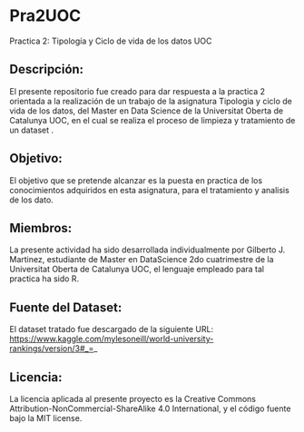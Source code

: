 # Pra2UOC
Practica 2: Tipología y Ciclo de vida de los datos UOC

## **Descripción:**

El presente repositorio fue creado para dar respuesta a la practica 2 orientada a la realización de un trabajo de la asignatura Tipologia y ciclo de vida de los datos, del Master en Data Science de la Universitat Oberta de Catalunya UOC, en el cual se realiza el proceso de limpieza y tratamiento de un dataset .

## **Objetivo:**

El objetivo que se pretende alcanzar es la puesta en practica de los conocimientos adquiridos en esta asignatura, para el tratamiento y analisis de los dato.

## **Miembros:**

La presente actividad ha sido desarrollada individualmente por Gilberto J. Martinez, estudiante de Master en DataScience 2do cuatrimestre de la Universitat Oberta de Catalunya UOC, el lenguaje empleado para tal practica ha sido R.

## **Fuente del Dataset:**

El dataset tratado fue descargado de la siguiente URL: https://www.kaggle.com/mylesoneill/world-university-rankings/version/3#_=_

## **Licencia:**

La licencia aplicada al presente proyecto es la Creative Commons Attribution-NonCommercial-ShareAlike 4.0 International, y el código fuente bajo la MIT license.

